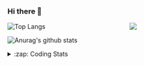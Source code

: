### Hi there 👋

<!--
**tao8687/tao8687** is a ✨ _special_ ✨ repository because its `README.md` (this file) appears on your GitHub profile.

Here are some ideas to get you started:

- 🔭 I’m currently working on ...
- 🌱 I’m currently learning ...
- 👯 I’m looking to collaborate on ...
- 🤔 I’m looking for help with ...
- 💬 Ask me about ...
- 📫 How to reach me: ...
- 😄 Pronouns: ...
- ⚡ Fun fact: ...
-->

<img align='right' src="https://media.giphy.com/media/M9gbBd9nbDrOTu1Mqx/giphy.gif" width="230">

![Top Langs](https://github-readme-stats.vercel.app/api/top-langs/?username=tao8687&layout=compact&title_color=23238E&text_color=A67D3D)

![Anurag's github stats](https://github-readme-stats.vercel.app/api?username=tao8687&show_icons=true&&text_color=A67D3D&title_color=23238E&show_icons=false&count_private=true&hide=stars)

<details>
  <summary>:zap: Coding Stats</summary>
  <b>
<!--START_SECTION:waka-->
![Profile Views](http://img.shields.io/badge/Profile%20Views-1-blue)

**🐱 My Github Data** 

> 🏆 55 Contributions in the Year 2021
 > 
> 📦 880.7 kB Used in Github's Storage 
 > 
> 🚫 Not Opted to Hire
 > 
> 📜 41 Public Repositories 
 > 
> 🔑 20 Private Repositories  
 > 
**I'm an Early 🐤** 

```text
🌞 Morning    96 commits     █████████░░░░░░░░░░░░░░░░   37.21% 
🌆 Daytime    73 commits     ███████░░░░░░░░░░░░░░░░░░   28.29% 
🌃 Evening    78 commits     ███████░░░░░░░░░░░░░░░░░░   30.23% 
🌙 Night      11 commits     █░░░░░░░░░░░░░░░░░░░░░░░░   4.26%

```
📅 **I'm Most Productive on Wednesday** 

```text
Monday       37 commits     ███░░░░░░░░░░░░░░░░░░░░░░   14.34% 
Tuesday      28 commits     ██░░░░░░░░░░░░░░░░░░░░░░░   10.85% 
Wednesday    58 commits     █████░░░░░░░░░░░░░░░░░░░░   22.48% 
Thursday     37 commits     ███░░░░░░░░░░░░░░░░░░░░░░   14.34% 
Friday       46 commits     ████░░░░░░░░░░░░░░░░░░░░░   17.83% 
Saturday     28 commits     ██░░░░░░░░░░░░░░░░░░░░░░░   10.85% 
Sunday       24 commits     ██░░░░░░░░░░░░░░░░░░░░░░░   9.3%

```


📊 **This Week I Spent My Time On** 

```text
⌚︎ Time Zone: Asia/Shanghai

💬 Programming Languages: 
C                        1 hr 18 mins        █████████████████░░░░░░░░   68.8% 
Makefile                 25 mins             █████░░░░░░░░░░░░░░░░░░░░   22.03% 
Python                   10 mins             ██░░░░░░░░░░░░░░░░░░░░░░░   9.17%

🔥 Editors: 
VS Code                  1 hr 53 mins        █████████████████████████   100.0%

🐱‍💻 Projects: 
CUDAC                    1 hr 43 mins        ██████████████████████░░░   90.83% 
faster-rcnn-pytorch      10 mins             ██░░░░░░░░░░░░░░░░░░░░░░░   9.17%

💻 Operating System: 
Linux                    1 hr 53 mins        █████████████████████████   100.0%

```

**I Mostly Code in C++** 

```text
C++                      9 repos             █████████░░░░░░░░░░░░░░░░   37.5% 
C                        6 repos             ██████░░░░░░░░░░░░░░░░░░░   25.0% 
Python                   4 repos             ████░░░░░░░░░░░░░░░░░░░░░   16.67% 
Shell                    2 repos             ██░░░░░░░░░░░░░░░░░░░░░░░   8.33% 
Makefile                 1 repo              █░░░░░░░░░░░░░░░░░░░░░░░░   4.17%

```


**Timeline**

![Chart not found](https://raw.githubusercontent.com/tao8687/tao8687/master/charts/bar_graph.png) 


<!--END_SECTION:waka-->
</details>
